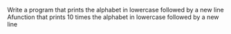 Write a program that prints the alphabet in lowercase followed by a new line
Afunction that prints 10 times the alphabet in lowercase followed by a new line
